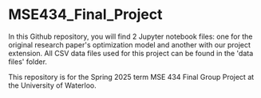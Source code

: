 # MSE434_Final_Project
In this Github repository, you will find 2 Jupyter notebook files: one for the original research paper's optimization model and another with our project extension. All CSV data files used for this project can be found in the 'data files' folder. 

This repository is for the Spring 2025 term MSE 434 Final Group Project at the University of Waterloo. 
